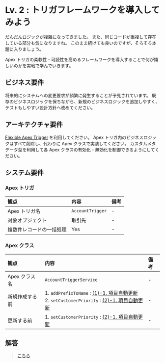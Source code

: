 # Lv. 2 : トリガフレームワークを導入してみよう

だんだんロジックが複雑になってきました。
また、同じコードが重複して存在している部分も気になりますね。
このまま続けても良いのですが、そろそろ本題に入りましょう。

Apex トリガの柔軟性・可読性を高めるフレームワークを導入することで何が嬉しいのかを実戦で学んでいきます。

## ビジネス要件

将来的にシステムへの変更要求が頻繁に発生することが予見されています。
既存のビジネスロジックを保ちながら、新規のビジネスロジックを追加しやすく、テストもしやすい設計方針へ改めてください。

## アーキテクチャ要件

[Flexible Apex Trigger](https://github.com/takahitomiyamoto/flexible-apex-trigger#flexible-apex-trigger) を利用してください。
Apex トリガ内のビジネスロジックはすべて削除し、代わりに Apex クラスで実装してください。
カスタムメタデータ型を利用して各 Apex クラスの有効化・無効化を制御できるようにしてください。

## システム要件

### Apex トリガ

| 観点                     | 内容             | 備考 |
| :----------------------- | :--------------- | :--- |
| Apex トリガ名            | `AccountTrigger` | -    |
| 対象オブジェクト         | 取引先           | -    |
| 複数件レコードの一括処理 | Yes              | -    |

### Apex クラス

| 観点           | 内容                                                                                                                                               | 備考 |
| :------------- | :------------------------------------------------------------------------------------------------------------------------------------------------- | :--- |
| Apex クラス名  | `AccountTriggerService`                                                                                                                            | -    |
| 新規作成する前 | 1. `addPrefixToName` : [(1)-1. 項目自動更新](warm-up.md#warm-up-1-1)<br>2. `setCustomerPriority` : [(2)-1. 項目自動更新](level-01.md#level-01-2-1) | -    |
| 更新する前     | 1. `setCustomerPriority` : [(2)-1. 項目自動更新](level-01.md#level-01-2-1)                                                                         | -    |

## 解答

> [こちら](level-02-answer.md)
